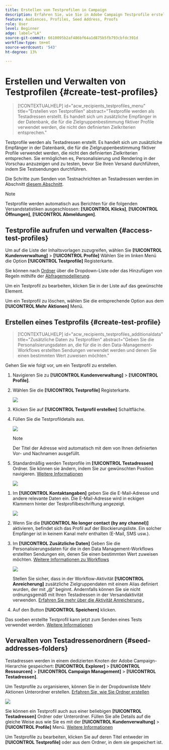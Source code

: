 ```yaml
---
title: Erstellen von Testprofilen in Campaign
description: Erfahren Sie, wie Sie in Adobe Campaign Testprofile erstellen und verwalten.
feature: Audiences, Profiles, Seed Address, Proofs
role: User
level: Beginner
adge: label="LA"
source-git-commit: 6610095b2af486bf64a1d875b5fb793cbfdc391d
workflow-type: tm+mt
source-wordcount: '543'
ht-degree: 13%

---
```


# Erstellen und Verwalten von Testprofilen {#create-test-profiles}

>[!CONTEXTUALHELP]
>id="acw_recipients_testprofiles_menu"
>title="Erstellen von Testprofilen"
>abstract="Testprofile werden als Testadressen erstellt. Es handelt sich um zusätzliche Empfänger in der Datenbank, die für die Zielgruppenbestimmung fiktiver Profile verwendet werden, die nicht den definierten Zielkriterien entsprechen."

Testprofile werden als Testadressen erstellt. Es handelt sich um zusätzliche Empfänger in der Datenbank, die für die Zielgruppenbestimmung fiktiver Profile verwendet werden, die nicht den definierten Zielkriterien entsprechen. Sie ermöglichen es, Personalisierung und Rendering in der Vorschau anzuzeigen und zu testen, bevor Sie Ihren Versand durchführen, indem Sie Testsendungen durchführen.

<!--Learn more on test profiles in the [Campaign v8 (client console) documentation](https://experienceleague.adobe.com/docs/campaign/campaign-v8/audience/add-profiles/test-profiles.html){target="_blank"}.-->

Die Schritte zum Senden von Testnachrichten an Testadressen werden im Abschnitt [diesem Abschnitt](../preview-test/test-deliveries.md#test-profiles).

>[!NOTE]
>
>Testprofile werden automatisch aus Berichten für die folgenden Versandstatistiken ausgeschlossen: **[!UICONTROL Klicks]**, **[!UICONTROL Öffnungen]**, **[!UICONTROL Abmeldungen]**.

## Testprofile aufrufen und verwalten {#access-test-profiles}

Um auf die Liste der Inhaltsvorlagen zuzugreifen, wählen Sie **[!UICONTROL Kundenverwaltung]** > **[!UICONTROL Profile]** Wählen Sie im linken Menü die Option **[!UICONTROL Testprofile]** Registerkarte.

Sie können nach [Ordner](../get-started/permissions.md#folders) über die Dropdown-Liste oder das Hinzufügen von Regeln mithilfe der [Abfragemodellierung](../query/query-modeler-overview.md).

Um ein Testprofil zu bearbeiten, klicken Sie in der Liste auf das gewünschte Element.

Um ein Testprofil zu löschen, wählen Sie die entsprechende Option aus dem **[!UICONTROL Mehr Aktionen]** Menü.

## Erstellen eines Testprofils {#create-test-profile}

>[!CONTEXTUALHELP]
>id="acw_recipients_testprofiles_additionaldata"
>title="Zusätzliche Daten zu Testprofilen"
>abstract="Geben Sie die Personalisierungsdaten an, die für die in den Data-Management-Workflows erstellten Sendungen verwendet werden und denen Sie einen bestimmten Wert zuweisen möchten."

Gehen Sie wie folgt vor, um ein Testprofil zu erstellen.

1. Navigieren Sie zu **[!UICONTROL Kundenverwaltung]** > **[!UICONTROL Profile]**.

1. Wählen Sie die **[!UICONTROL Testprofile]** Registerkarte.

   ![](assets/test-profile-list.png)

1. Klicken Sie auf **[!UICONTROL Testprofil erstellen]** Schaltfläche.

1. Füllen Sie die Testprofildetails aus. <!--Most of the fields are the same as when creating profiles. [Learn more]-->

   ![](assets/test-profile-details.png)

   >[!NOTE]
   >
   >Der Titel der Adresse wird automatisch mit dem von Ihnen definierten Vor- und Nachnamen ausgefüllt.

1. Standardmäßig werden Testprofile im **[!UICONTROL Testadressen]** Ordner. Sie können sie ändern, indem Sie zur gewünschten Position navigieren. [Weitere Informationen](#seed-addresses-folders)

   ![](assets/test-profile-folder.png)

<!--
You do not need to enter all fields of each tab when creating a seed address. Missing personalization elements are entered randomly during delivery analysis. (Not valid?)
-->

1. Im **[!UICONTROL Kontaktangaben]** geben Sie die E-Mail-Adresse und andere relevante Daten ein. Die E-Mail-Adresse wird in eckigen Klammern hinter der Testprofilbeschriftung angezeigt.

   ![](assets/test-profile-address.png)

1. Wenn Sie die **[!UICONTROL No longer contact (by any channel)]** aktivieren, befindet sich das Profil auf der Blockierungsliste. Ein solcher Empfänger ist in keinem Kanal mehr enthalten (E-Mail, SMS usw.).

1. Im **[!UICONTROL Zusätzliche Daten]** Geben Sie die Personalisierungsdaten für die in den Data Management-Workflows erstellten Sendungen ein, denen Sie einen bestimmten Wert zuweisen möchten. [Weitere Informationen zu Workflows](../workflows/gs-workflows.md)

   ![](assets/test-profile-additional-data.png)

   Stellen Sie sicher, dass in der Workflow-Aktivität **[!UICONTROL Anreicherung]** zusätzliche Zielgruppendaten mit einem Alias definiert wurden, der mit „@“ beginnt. Andernfalls können Sie sie nicht ordnungsgemäß mit Ihren Testadressen in der Versandaktivität verwenden. [Erfahren Sie mehr über die Aktivität Anreicherung .](../workflows/activities/enrichment.md)

1. Auf den Button **[!UICONTROL Speichern]** klicken.

Das soeben erstellte Testprofil kann jetzt zum Senden eines Tests verwendet werden. [Weitere Informationen](../preview-test/test-deliveries.md#test-profiles)

<!--Use test profiles in Direct mail? cf v7/v8-->

## Verwalten von Testadressenordnern {#seed-addresses-folders}

Testadressen werden in einem dedizierten Knoten der Adobe Campaign-Hierarchie gespeichert: **[!UICONTROL Explorer]** > **[!UICONTROL Ressourcen]** > **[!UICONTROL Campaign Management]** > **[!UICONTROL Testadressen]**.

Um Testprofile zu organisieren, können Sie in der Dropdownliste Mehr Aktionen Unterordner erstellen. [Erfahren Sie, wie Sie Ordner erstellen](../get-started/permissions.md#folders)

![](assets/test-profile-sub-folders.png)

Sie können ein Testprofil auch aus einer beliebigen **[!UICONTROL Testadressen]** Ordner oder Unterordner. Füllen Sie alle Details auf die gleiche Weise aus wie Sie es mit der **[!UICONTROL Kundenverwaltung]** > **[!UICONTROL Profile]** Menü. [Weitere Informationen](#create-test-profile)

Um Testprofile zu bearbeiten, klicken Sie auf deren Titel entweder im **[!UICONTROL Testprofile]** oder aus dem Ordner, in dem sie gespeichert ist.


